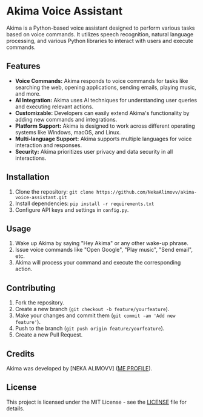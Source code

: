 # Akima Voice Assistant

Akima is a Python-based voice assistant designed to perform various tasks based on voice commands. It utilizes speech recognition, natural language processing, and various Python libraries to interact with users and execute commands.

## Features

- **Voice Commands:** Akima responds to voice commands for tasks like searching the web, opening applications, sending emails, playing music, and more.
- **AI Integration:** Akima uses AI techniques for understanding user queries and executing relevant actions.
- **Customizable:** Developers can easily extend Akima's functionality by adding new commands and integrations.
- **Platform Support:** Akima is designed to work across different operating systems like Windows, macOS, and Linux.
- **Multi-language Support:** Akima supports multiple languages for voice interaction and responses.
- **Security:** Akima prioritizes user privacy and data security in all interactions.

## Installation

1. Clone the repository: `git clone https://github.com/NekaAlimovv/akima-voice-assistant.git`
2. Install dependencies: `pip install -r requirements.txt`
3. Configure API keys and settings in `config.py`.

## Usage

1. Wake up Akima by saying "Hey Akima" or any other wake-up phrase.
2. Issue voice commands like "Open Google", "Play music", "Send email", etc.
3. Akima will process your command and execute the corresponding action.

## Contributing

1. Fork the repository.
2. Create a new branch (`git checkout -b feature/yourfeature`).
3. Make your changes and commit them (`git commit -am 'Add new feature'`).
4. Push to the branch (`git push origin feature/yourfeature`).
5. Create a new Pull Request.

## Credits

Akima was developed by [NEKA ALIMOVV] ([ME PROFILE](https://github.com/NekaAlimovv)).

## License

This project is licensed under the MIT License - see the [LICENSE](LICENSE) file for details.

